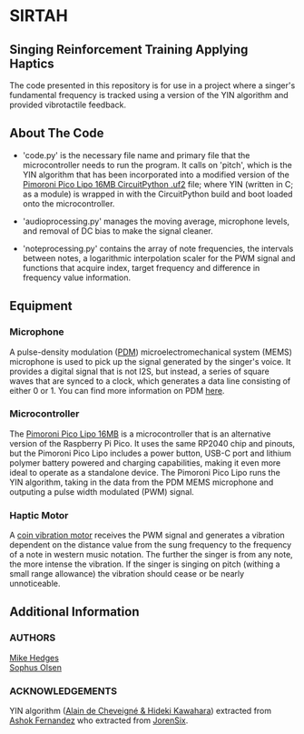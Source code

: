 # SIRTAH
## Singing Reinforcement Training Applying Haptics
The code presented in this repository is for use in a project where a singer's fundamental frequency is tracked using a version of the YIN algorithm and provided vibrotactile feedback.

## About The Code
* 'code.py' is the necessary file name and primary file that the microcontroller needs to run the program. It calls on 'pitch', which is the YIN algorithm that has been incorporated into a modified version of the [Pimoroni Pico Lipo 16MB CircuitPython .uf2](https://circuitpython.org/board/pimoroni_picolipo_16mb/) file; where YIN (written in C; as a module) is wrapped in with the CircuitPython build and boot loaded onto the microcontroller. 

* 'audioprocessing.py' manages the moving average, microphone levels, and removal of DC bias to make the signal cleaner. 

* 'noteprocessing.py' contains the array of note frequencies, the intervals between notes, a logarithmic interpolation scaler for the PWM signal and functions that acquire index, target frequency and difference in frequency value information.

## Equipment
### Microphone
A pulse-density modulation ([PDM](https://www.adafruit.com/product/3492)) microelectromechanical system (MEMS) microphone is used to pick up the signal generated by the singer's voice. It provides a digital signal that is not I2S, but instead, a series of square waves that are synced to a clock, which generates a data line consisting of either 0 or 1. You can find more information on PDM [here](https://learn.adafruit.com/adafruit-pdm-microphone-breakout/).

### Microcontroller
The [Pimoroni Pico Lipo 16MB](https://shop.pimoroni.com/products/pimoroni-pico-lipo?variant=39335427080275) is a microcontroller that is an alternative version of the Raspberry Pi Pico. It uses the same RP2040 chip and pinouts, but the Pimoroni Pico Lipo includes a power button, USB-C port and lithium polymer battery powered and charging capabilities, making it even more ideal to operate as a standalone device. The Pimoroni Pico Lipo runs the YIN algorithm, taking in the data from the PDM MEMS microphone and outputing a pulse width modulated (PWM) signal.

### Haptic Motor
A [coin vibration motor](https://www.adafruit.com/product/1201) receives the PWM signal and generates a vibration dependent on the distance value from the sung frequency to the frequency of a note in western music notation. The further the singer is from any note, the more intense the vibration. If the singer is singing on pitch (withing a small range allowance) the vibration should cease or be nearly unnoticeable.

## Additional Information

### AUTHORS
[Mike Hedges](https://github.com/M1K3Hedges/)
<br>
[Sophus Olsen](https://github.com/sbo-mm/)

### ACKNOWLEDGEMENTS
YIN algorithm ([Alain de Cheveigné & Hideki Kawahara](https://asa.scitation.org/doi/abs/10.1121/1.1458024)) extracted from [Ashok Fernandez](https://github.com/ashokfernandez/) who extracted from [JorenSix](https://github.com/JorenSix/).
